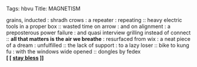 Tags: hbvu
Title: MAGNETISM
  
grains, inducted : shradh crows : a repeater : repeating :: heavy electric tools in a proper box :: wasted time on arrow : and on alignment : a preposterous power failure : and quasi interview grilling instead of connect :: **all that matters is the air we breathe** : resurfaced from wix : a neat piece of a dream : unfulfilled :: the lack of support : to a lazy loser :: bike to kung fu : with the windows wide opened :: dongles by fedex  
**[ [ [stay bless](https://stayblessofficial.bandcamp.com) ]]**

